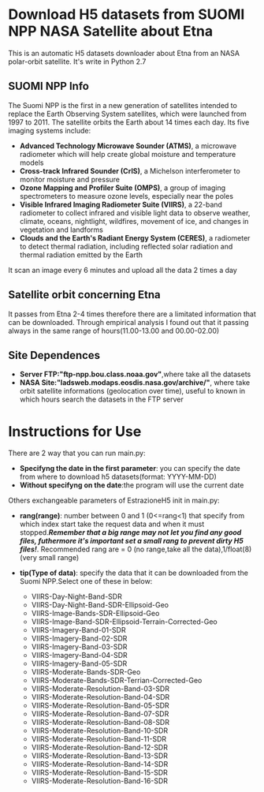 # Download H5 datasets from SUOMI NPP NASA Satellite about Etna
This is an automatic H5 datasets downloader about Etna from an NASA polar-orbit satellite.
It's write in Python 2.7 

## SUOMI NPP Info
The Suomi NPP is the first in a new generation of satellites intended to replace the Earth Observing System satellites, which were launched from 1997 to 2011. The satellite orbits the Earth about 14 times each day. Its five imaging systems include:

*    **Advanced Technology Microwave Sounder (ATMS)**, a microwave radiometer which will help create global moisture and temperature models
*    **Cross-track Infrared Sounder (CrIS)**, a Michelson interferometer to monitor moisture and pressure
*    **Ozone Mapping and Profiler Suite (OMPS)**, a group of imaging spectrometers to measure ozone levels, especially near the poles
*    **Visible Infrared Imaging Radiometer Suite (VIIRS)**, a 22-band radiometer to collect infrared and visible light data to observe weather, climate, oceans, nightlight, wildfires, movement of ice, and changes in vegetation and landforms
*    **Clouds and the Earth's Radiant Energy System (CERES)**, a radiometer to detect thermal radiation, including reflected solar radiation and thermal radiation emitted by the Earth

It scan an image every 6 minutes and upload all the data 2 times a day

## Satellite orbit concerning Etna
It passes from Etna 2-4 times therefore there are a limitated information that can be downloaded.
Through empirical analysis I found out that it passing always in the same range of hours(11.00-13.00 and 00.00-02.00)

## Site Dependences
*	**Server FTP:"ftp-npp.bou.class.noaa.gov"**,where take all the datasets
* 	**NASA Site:"ladsweb.modaps.eosdis.nasa.gov/archive/"**, where take orbit satellite informations (geolocation over time), useful to known in which hours search the datasets in the FTP server


# Instructions for Use
There are 2 way that you can run main.py:
*	**Specifyng the date in the first parameter**: you can specify the date from where to download h5 datasets(format: YYYY-MM-DD)
*	**Without specifyng on the date**:the program will use the current date

Others exchangeable parameters of EstrazioneH5 init in main.py:
*	**rang(range)**: number between 0 and 1 (0<=rang<1) that specify from which index start take the request data and when it must stopped.***Remember that a big range may not let you find any good files, futhermore it's important set a small rang to prevent dirty H5 files!***. Recommended rang are = 0 (no range,take all the data),1/float(8) (very small range)

*	**tip(Type of data)**: specify the data that it can be downloaded from the Suomi NPP.Select one of these in below:
	* VIIRS-Day-Night-Band-SDR
	* VIIRS-Day-Night-Band-SDR-Ellipsoid-Geo
	* VIIRS-Image-Bands-SDR-Ellipsoid-Geo
	* VIIRS-Image-Band-SDR-Ellipsoid-Terrain-Corrected-Geo
	* VIIRS-Imagery-Band-01-SDR
	* VIIRS-Imagery-Band-02-SDR
	* VIIRS-Imagery-Band-03-SDR
	* VIIRS-Imagery-Band-04-SDR
    * VIIRS-Imagery-Band-05-SDR
	* VIIRS-Moderate-Bands-SDR-Geo
	* VIIRS-Moderate-Bands-SDR-Terrian-Corrected-Geo
	* VIIRS-Moderate-Resolution-Band-03-SDR
	* VIIRS-Moderate-Resolution-Band-04-SDR
	* VIIRS-Moderate-Resolution-Band-05-SDR
	* VIIRS-Moderate-Resolution-Band-07-SDR
	* VIIRS-Moderate-Resolution-Band-08-SDR
	* VIIRS-Moderate-Resolution-Band-10-SDR
	* VIIRS-Moderate-Resolution-Band-11-SDR
	* VIIRS-Moderate-Resolution-Band-12-SDR
	* VIIRS-Moderate-Resolution-Band-13-SDR
	* VIIRS-Moderate-Resolution-Band-14-SDR
	* VIIRS-Moderate-Resolution-Band-15-SDR
	* VIIRS-Moderate-Resolution-Band-16-SDR






